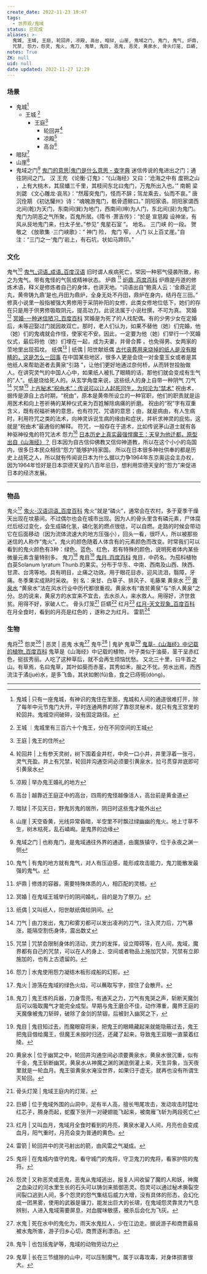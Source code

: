 ```yaml
---
create_date: 2022-11-23 19:47
tags:
  - 世界观/鬼域
status: 已完成
aliases: >-
  鬼城, 王城, 王庭, 轮回井, 凉殿, 高台, 暗狱, 山崖, 鬼域之门, 鬼门, 鬼气, 炉鼎, 冥婚, 阳世献纸偶, 纸偶, 纸人, 刀气, 鬼将,
  咒禁, 怨力，怨灵, 鬼火, 鬼刀, 鬼草, 鬼目, 恶鬼, 恶灵, 黄泉水, 骨头灯笼, 巨蟒, 鬼牛, 鬼驴, 红月,血月, 水鬼, 雷箭
notes: True
ZK: null
uid: null
date updated: 2022-11-27 12:29
---
```


### 场景

- 鬼城[^1]
  - 王城 [^2]
    - 王庭[^3]
      - 轮回井[^4]
      - 凉殿[^5]
      - 高台[^6]
- 暗狱[^7]
- 山崖[^8]
- 鬼域之门[^9]
  [鬼门的意思|鬼门是什么意思 - 查字典](https://www.chazidian.com/r_ci_45e775d9ea354f1704236e449c65ca89/)
  迷信传说的鬼进出之门；通往阴间之门。 汉 王充 《论衡·订鬼》：“《山海经》又曰：‘沧海之中有 度朔之山 ，上有大桃木，其屈蟠三千里，其枝间东北曰鬼门，万鬼所出入也。’” 南朝 梁 刘勰 《文心雕龙·哀吊》：“然履突鬼门，怪而不辞；驾龙乘去，仙而不哀。” 唐 沉佺期 《初达驩州》诗：“魂魄游鬼门，骸骨遗鲸口。”
  阴阳家语。阴阳家谓西北间(乾)为天门，东南间(巽)为地门，西南间(坤)为人门，东北间(艮)为鬼门。鬼门为阴恶之气所聚，百鬼所居。《隋书 ·萧吉传》：“於是 宣慈殿 设神坐，有风从艮地鬼门来，扫太子坐。”参见“ 鬼星石室 ”。
  地名。 三门峡 的一段。 贺敬之 《放歌集 ·三门峡歌》：“ 神门 险， 鬼门 窄， 人门 以上百丈崖。”自注：“三门之一‘鬼门’岩上，有石坑，状如马蹄印。”

### 文化

鬼气[^10]
[鬼气_词语_成语_百度汉语](https://hanyu.baidu.com/zici/s?wd=%E9%AC%BC%E6%B0%94&query=%E9%AC%BC%E6%B0%94&srcid=28232&from=kg0)
旧时谓人疾病死亡，常因一种邪气侵袭所致，称之为鬼气。带有鬼怪的气氛或精神状态。
炉鼎 [^11]
[炉鼎_百度百科](https://baike.baidu.com/item/%E7%82%89%E9%BC%8E/8019021?fr=aladdin)
炉鼎是丹道的修炼术语，释义是修炼者自己的身体，也讲天地。“词语出自“鲍真人云：‘金鼎近泥丸，黄帝铸九鼎’是也,丹田为鼎炉，全身无处不丹田，鼎炉在身内，结丹在三田。”
修真小说里一般指被强大男修用于采阴补阳的女修，此类女修地位低下，她们的存在只是用于供男修吸取阴元，提高功力。此说法属于小说杜撰，不可为真。
冥婚[^12]
[冥婚-一种迷信陋习_百度百科](https://baike.baidu.com/item/%E5%86%A5%E5%A9%9A/426111?fr=aladdin)
冥婚是为死了的人找配偶。有的少男少女在定婚后，未等迎娶过门就因故双亡。那时，老人们认为，如果不替他（她）们完婚，他（她）们的鬼魂就会作怪，使家宅不安。因此，一定要为他（她）们举行一个冥婚仪式，最后将他（她）们埋在一起，成为夫妻，并骨合葬 。也免得男、女两家的茔地里出现孤坟。
纸偶[^13] | 纸偶 | 阳世献纸偶
[古代丧葬用来烧掉的纸人是没有眼睛的，这是怎么一回事](https://baijiahao.baidu.com/s?id=1727250080843373199&wfr=spider&for=pc)
在中国某些地区，很多人更是会烧一对金童玉女或者是其他纸人来帮助逝者去黄泉“引路 ”，让他们更好地通过奈何桥，从而转世投胎做人。在讲究灵气的中国人心中，如果纸人被扎了眼睛的话，那他们就会变成有生气的“人”。纸是烧给死人的。从玄学角度来说，这些纸人的身上自带一种阴气
刀气[^14]
咒禁[^15]
[上古秘术“祝由术”：传说可以让人起死回生，为何沦为“禁术”](https://baijiahao.baidu.com/s?id=1743404346684082886&wfr=spider&for=pc)
祝由术，据传是源自上古时期，“祝由”，原本是黄帝所设立的一种官职，他们的职责就是运用医术和向上苍祈祷的某种仪式来为百姓解除病痛的折磨。
祝由的“祝”字有双重含义，既有祝福祈祷的意思，也有符咒、咒语的意思；由，就是病由，有人生病时，利用符咒之类的法术，向神灵诉说生病的缘由和症状，并祈求神灵的庇佑，这就是“祝由术”最通俗的解释。
符咒，一般存在于道术，比如传说茅山道士就有各种驱神役鬼的符咒法术
怨力[^16]
[日本历史上真实最强悍魔王：天皇为他迁都，原型出自《山海经》？](https://baijiahao.baidu.com/s?id=1662668420381651949&wfr=spider&for=pc)
日本因为自古信仰佛教又信仰神道教，所以在这个小小的岛国内，很多日本民众相信“怨力”能够护持家国。
所以在日本很多神社供奉的都是历史上战死之人，所以就有传闻说日本为什么据以力争1964年东京奥运会主办权，因为1964年恰好是日本崇德天皇的八百年忌日，想利用崇德天皇的“怨力”来促进日本的经济发展。

---

### 物品

鬼火[^17]
[鬼火-汉语词语_百度百科](https://baike.baidu.com/item/%E9%AC%BC%E7%81%AB/80796?fr=aladdin)
鬼火”就是“磷火”，通常会在农村，多于夏季干燥天出现在坟墓间。不过偶尔也会在城市出现。因为人的骨头里含有磷元素，尸体腐烂后经过变化，会生成磷化氢，磷化氢的燃点很低，可以自燃。走路的时候会带动它在后面移动（因为流体流速大的地方压强小），回头一看，很吓人，所以被那些迷信的人称作“鬼火”。鬼火的颜色随着人体含有的元素颜色而改变。时常我们可以看到的鬼火颜色有3种：绿色、蓝色、红色，若有特殊的颜色，说明死者体内某些微量元素含量特别多。
鬼刀[^18]
鬼目[^19]
[鬼目_百度百科](https://baike.baidu.com/item/%E9%AC%BC%E7%9B%AE/971615?fr=aladdin)
鬼目，中药名。为茄科植物白英Solanum lyratum Thunb.的果实。分布于华东、中南、西南及山西、陕西、甘肃、台湾等地。具有明目，止痛之功效。用于眼花目赤，迎风流泪，翳障，牙痛。冬季果实成熟时采收。
别 名：来甘、白草子、排风子、毛藤果
黄泉水 [^20]
[黄泉水](http://www.360doc.com/content/19/0417/17/54623748_829459770.shtml)
“黄泉水”法在风水行业中历代都很重视。黄泉水有“救贫黄泉”与“杀人黄泉”之分。总的说来，黄泉方的水宜来不宜去，去水杀人，来水救人。用得好，济世救贫。用得不好，家破人亡。
骨头灯笼[^21]
巨蟒[^22]
红月[^23]
[红月-天文现象_百度百科](https://baike.baidu.com/item/%E7%BA%A2%E6%9C%88/25137?fr=aladdin)
在月全食时，看到的月亮是红色的 ，遂称之为红月。
雷箭[^24]

### 生物

鬼将[^25]
怨灵[^26] | 恶灵 | 恶鬼
水鬼[^27]
鬼牛[^28] | 鬼驴
鬼草[^29]
[鬼草-《山海经》中记载的植物_百度百科](https://baike.baidu.com/item/%E9%AC%BC%E8%8D%89/59426229?fr=aladdin)
鬼草是《山海经》中记载的植物，叶子类似于油葵，茎干呈赤红色，挺拔秀丽。人吃了这种草后，就不会再生烦恼忧愁。
又北三十里，曰牛首之山。有草焉，名曰鬼草，其叶如葵而赤茎，其秀如禾，服之不忧。劳水出焉，而西流注于潏(jué)水，是多飞鱼，其状如鲋(fǔ)鱼，食之已痔衕(dòng)。

---

[^1]: 鬼城 | 只有一座鬼城，有神识的鬼住在里面，鬼城和人间的通道很难打开，除了每年中元节鬼门大开，平时连通两界的除了靠怨灵秘术，就只有鬼王宫里的轮回井。鬼城空间破碎，没有固定路径。
[^2]: 王城 ｜鬼城里有三百六十个鬼王，分在不同空间的王城
[^3]: 王庭  | 鬼王的住所
[^4]: 轮回井 | 上有参天灵树，树下围着金井栏，中央一口小井，井里浮着一张弓，灵气充盈。井上有咒禁，轮回井沟通空间必须要引黄泉水，拉弓贯穿井底即可引黄泉水
[^5]: 凉殿 | 举办鬼王婚礼的地方
[^6]: 高台 | 越靠近王庭正中的高台，四周的鬼怪越像活人，高台前是黄金道
[^7]: 暗狱 | 不见天日，野鬼厉鬼的居所，阴日时这些鬼才能外出
[^8]: 山崖 | 天空昏黄，光线异常昏暗，半空里不时飘过绿幽幽的鬼火。地上寸草不生，树木枯死，乱石嶙峋。是鬼界的边缘
[^9]: 鬼域之门 | 也称鬼门，是鬼域通往外界的通道，由魔族镇守，位于永夜之渊一侧
[^10]: 鬼气 | 有鬼的地方就有鬼气，对人有压迫感，能形成攻击能力，鬼刀能散发最强的鬼气。
[^11]: 炉鼎 | 修炼的容器，需要特殊体质的人，相匹配的灵根。
[^12]: 冥婚 | 在鬼域王城举行的阴间婚礼，目的是为了祭刀。
[^13]: 纸偶 | 又叫纸人，阳世献纸偶给阴间。
[^14]: 刀气 | 由刀发出，鬼刀和雾刃都可以发出凌冽的刀气，注入灵力后，刀气暴涨，能隔空割伤身体，震出数丈
[^15]: 咒禁 | 咒禁会限制身体的活动，灵力的发挥，设立障碍等，在人间，鬼域，魔界都有自己的咒禁，可以在人的身上、空间或者物品上施加咒禁，咒禁有立即施加的，也有上古遗留的。
[^16]: 怨力 | 水鬼使用怨力凝结木板形成船的幻影。
[^17]: 鬼火 | 游荡在鬼域的绿色火焰，可以蘸取写字，捏住了会散开。
[^18]: 鬼刀 | 鬼王炼的兵器，刀身雪亮，有通天之力，刀气有鬼哭之声，斩断天魔剑后可以吸取魔气才能完全成型。早期与鬼王磨合不佳，动作滞重，魔界王庭的天魔像被鬼刀斩碎，破除了金剑的禁锢，后被封入幽冥之下，
[^19]: 鬼目 | 鬼目知过去，而魔眼窥将来，把鬼王的眼睛藏起来就能隐蔽过去，鬼王把鬼目借给魔王，但魔王未按时归还，还藏了起来，导致鬼王双眼一直蒙着红绫。
[^20]: 黄泉水 | 位于幽冥之中，轮回井沟通空间必须要黄泉水，黄泉水很沉重，似有千金，鬼王斩断幽冥，黄泉水从神魔之渊的渊底倒灌上来，天生异象，当天夜里就是一轮血月。鬼王驱黄泉水淹没世界，如果归于虚无，就再也没有所谓生灭轮回。
[^21]: 骨头灯笼 | 鬼域王庭内的灯笼，
[^22]: 巨蟒 | 位于鬼域外围的山洞中，足有半人高，擅长甩尾攻击，发动攻击时猛吐红芯子，腾身而起，蛇腹下张开一对硬翅能飞起来，被南雁飞斩为两段死亡
[^23]: 红月 | 又叫血月，鬼域月全食时看到的月亮，黄泉水灌入人间，月亮也会变成血月，阳气重时，月亮会变为普通的黄色。
[^24]: 雷箭 | 轮回井中的灵弓射出的箭，由风雷之气凝成。
[^25]: 鬼将 | 在鬼城内值守的鬼，看守城门的鬼将，守卫鬼刀的鬼将，看家护院的鬼将。
[^26]: 怨灵 | 又称恶灵或恶鬼，恶鬼从鬼域逃出，报复人间收留了魔的人和妖，神魔之血染过的河水里生长的石头可以铸剑来抵御恶灵。怨灵可以通过秘术撕裂空间裂口逃到人间，多个怨灵的怨气集结后威力大增，没有具体的形态，会幻化成一团黑雾，使用的武器是镰刀，能发出巨大的长啸，在鬼域怨灵靠灵力气息辨别，人进入鬼域需要屏息，对血腥味敏感，被杀后会化为飞灰。
[^27]: 水鬼 | 死在水中的鬼化为，雨天水鬼拉人，少在江边走。据说游子和商贾最易被水鬼所害，游子归乡心切，商贾逐利漂泊。
[^28]: 鬼牛 | 也包括鬼驴等，鬼域的动物劳动力
[^29]: 鬼草 | 长在三节缝隙的山中，可以压制魔气，属于以毒攻毒，对身体损害很大。

